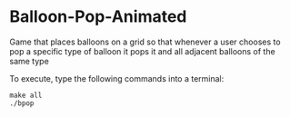# Balloon-Pop-Animated
Game that places balloons on a grid so that whenever a user chooses to pop a specific type of balloon it pops it and all adjacent balloons of the same type

To execute, type the following commands into a terminal:

``` 
make all
./bpop
```
